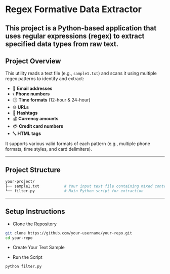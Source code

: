 # Regex Formative Data Extractor
This project is a **Python-based application** that uses **regular expressions (regex)** to extract specified data types from raw text. 
---

## Project Overview

This utility reads a text file (e.g., `sample1.txt`) and scans it using multiple regex patterns to identify and extract:

- 📧 **Email addresses**
- 📞 **Phone numbers**
- 🕒 **Time formats** (12-hour & 24-hour) 
- 🌐 **URLs**  
- 🔖 **Hashtags**  
- 💰 **Currency amounts**    
- 💳 **Credit card numbers**  
- 🔤 **HTML tags**

It supports various valid formats of each pattern (e.g., multiple phone formats, time styles, and card delimiters).

---

## Project Structure

```bash
your-project/
├── sample1.txt           # Your input text file containing mixed content
└── filter.py             # Main Python script for extraction
```
--- 

## Setup Instructions
- Clone the Repository 
```bash
git clone https://github.com/your-username/your-repo.git
cd your-repo
```
- Create Your Text Sample

- Run the Script
```bash
python filter.py
```


